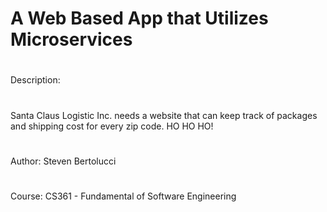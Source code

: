 # A Web Based App that Utilizes Microservices

# 
Description:
#
Santa Claus Logistic Inc. needs a website that can keep track of packages and shipping cost for every zip code. HO HO HO!

# 
Author: Steven Bertolucci

#
Course: CS361 - Fundamental of Software Engineering
